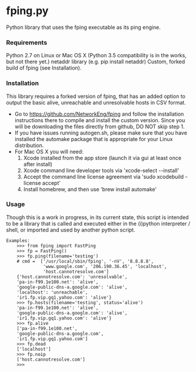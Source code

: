 # fping.py
Python library that uses the fping executable as its ping engine.

### Requirements
Python 2.7 on Linux or Mac OS X
(Python 3.5 compatibility is in the works, but not there yet.)
netaddr library (e.g. pip install netaddr)
Custom, forked build of fping (see Installation).

### Installation
This library requires a forked version of fping, that has an added option to
output the basic alive, unreachable and unresolvable hosts in CSV format.

* Go to https://github.com/NetworkEng/fping and follow the installation
instructions there to compile and install the custom version. Since you will
be downloading the files directly from github, DO NOT skip step 1.
* If you have issues running autogen.sh, please make sure that you have 
installed the automake package that is appropriate for your Linux distribution.
* For Mac OS X you will need:
    1. Xcode installed from the app store (launch it via gui at least once 
    after install)
    2. Xcode command line developer tools via 'xcode-select --install'
    3. Accept the command line license agreement via
    'sudo xcodebuild -license accept'
    4. Install homebrew, and then use 'brew install automake'

### Usage
Though this is a work in progress, in its current state, this script is 
intended to be a library that is called and executed either in the (i)python 
interpreter / shell, or imported and used by another python script.

    Examples:
        >>> from fping import FastPing
        >>> fp = FastPing()
        >>> fp.ping(filename='testing')
        # cmd =  ['/usr/local/sbin/fping', '-nV', '8.8.8.8',
                  'www.google.com', '206.190.36.45', 'localhost',
                  'host.cannotresolve.com']
        {'host.cannotresolve.com': 'unresolvable',
        'pa-in-f99.1e100.net': 'alive',
        'google-public-dns-a.google.com': 'alive',
        'localhost': 'unreachable',
        'ir1.fp.vip.gq1.yahoo.com': 'alive'}
        >>> fp.hosts(filename='testing', status='alive')
        'pa-in-f99.1e100.net': 'alive',
        'google-public-dns-a.google.com': 'alive',
        'ir1.fp.vip.gq1.yahoo.com': 'alive'}
        >>> fp.alive
        ['pa-in-f99.1e100.net',
        'google-public-dns-a.google.com',
        'ir1.fp.vip.gq1.yahoo.com']
        >>> fp.dead
        ['localhost']
        >>> fp.noip
        ['host.cannotresolve.com']
        >>>
